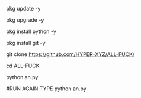 pkg update -y

pkg upgrade -y

pkg install python -y

pkg install git -y


git clone https://github.com/HYPER-XYZ/ALL-FUCK/


cd ALL-FUCK 


python an.py

#RUN AGAIN TYPE python an.py

